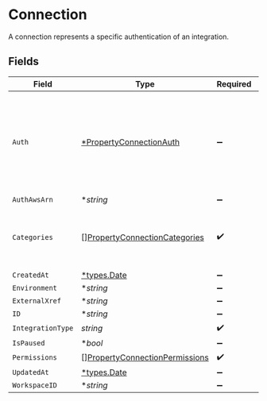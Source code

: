 # Connection

A connection represents a specific authentication of an integration.


## Fields

| Field                                                                                               | Type                                                                                                | Required                                                                                            | Description                                                                                         |
| --------------------------------------------------------------------------------------------------- | --------------------------------------------------------------------------------------------------- | --------------------------------------------------------------------------------------------------- | --------------------------------------------------------------------------------------------------- |
| `Auth`                                                                                              | [*PropertyConnectionAuth](../../models/shared/propertyconnectionauth.md)                            | :heavy_minus_sign:                                                                                  | An authentication object that represents a specific authorized user's connection to an integration. |
| `AuthAwsArn`                                                                                        | **string*                                                                                           | :heavy_minus_sign:                                                                                  | N/A                                                                                                 |
| `Categories`                                                                                        | [][PropertyConnectionCategories](../../models/shared/propertyconnectioncategories.md)               | :heavy_check_mark:                                                                                  | The Integration categories that this connection supports                                            |
| `CreatedAt`                                                                                         | [*types.Date](../../types/date.md)                                                                  | :heavy_minus_sign:                                                                                  | N/A                                                                                                 |
| `Environment`                                                                                       | **string*                                                                                           | :heavy_minus_sign:                                                                                  | N/A                                                                                                 |
| `ExternalXref`                                                                                      | **string*                                                                                           | :heavy_minus_sign:                                                                                  | N/A                                                                                                 |
| `ID`                                                                                                | **string*                                                                                           | :heavy_minus_sign:                                                                                  | N/A                                                                                                 |
| `IntegrationType`                                                                                   | *string*                                                                                            | :heavy_check_mark:                                                                                  | N/A                                                                                                 |
| `IsPaused`                                                                                          | **bool*                                                                                             | :heavy_minus_sign:                                                                                  | N/A                                                                                                 |
| `Permissions`                                                                                       | [][PropertyConnectionPermissions](../../models/shared/propertyconnectionpermissions.md)             | :heavy_check_mark:                                                                                  | N/A                                                                                                 |
| `UpdatedAt`                                                                                         | [*types.Date](../../types/date.md)                                                                  | :heavy_minus_sign:                                                                                  | N/A                                                                                                 |
| `WorkspaceID`                                                                                       | **string*                                                                                           | :heavy_minus_sign:                                                                                  | N/A                                                                                                 |